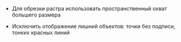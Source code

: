+ Для обрезки растра использовать пространственный охват большего размера

+ Исключить отображение лишний объектов: точки без подписи, тонких красных линий
